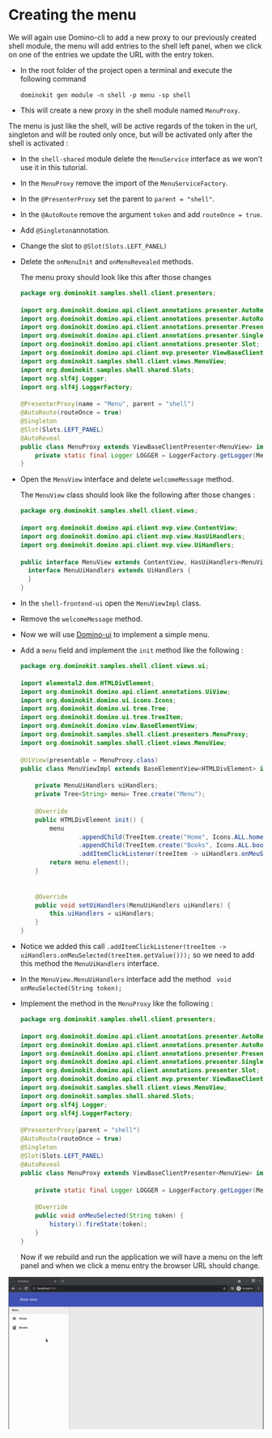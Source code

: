 # Creating the menu

We will again use Domino-cli to add a new proxy to our previously created shell module, the menu will add entries to the shell left panel, when we click on one of the entries we update the URL with the entry token.

- In the root folder of the project open a terminal and execute the following command
    
    `dominokit gen module -n shell -p menu -sp shell`
- This will create a new proxy in the shell module named `MenuProxy`.

The menu is just like the shell, will be active regards of the token in the url, singleton and will be routed only once, but will be activated only after the shell is activated :

- In the `shell-shared` module delete the `MenuService` interface as we won't use it in this tutorial.
- In the `MenuProxy` remove the import of the `MenuServiceFactory`.
- In the `@PresenterProxy` set the parent to `parent = "shell"`.
- In the `@AutoRoute` remove the argument `token` and add `routeOnce = true`.
- Add `@Singleton`annotation.
- Change the slot to `@Slot(Slots.LEFT_PANEL)`
- Delete the `onMenuInit` and `onMenuRevealed` methods.

  The menu proxy should look like this after those changes

  ```java
  package org.dominokit.samples.shell.client.presenters;
  
  import org.dominokit.domino.api.client.annotations.presenter.AutoReveal;
  import org.dominokit.domino.api.client.annotations.presenter.AutoRoute;
  import org.dominokit.domino.api.client.annotations.presenter.PresenterProxy;
  import org.dominokit.domino.api.client.annotations.presenter.Singleton;
  import org.dominokit.domino.api.client.annotations.presenter.Slot;
  import org.dominokit.domino.api.client.mvp.presenter.ViewBaseClientPresenter;
  import org.dominokit.samples.shell.client.views.MenuView;
  import org.dominokit.samples.shell.shared.Slots;
  import org.slf4j.Logger;
  import org.slf4j.LoggerFactory;
  
  @PresenterProxy(name = "Menu", parent = "shell")
  @AutoRoute(routeOnce = true)
  @Singleton
  @Slot(Slots.LEFT_PANEL)
  @AutoReveal
  public class MenuProxy extends ViewBaseClientPresenter<MenuView> implements MenuView.MenuUiHandlers {
      private static final Logger LOGGER = LoggerFactory.getLogger(MenuProxy.class);
  }
  ```
  
- Open the `MenuView` interface and delete `welcomeMessage` method.

  The `MenuView` class should look like the following after those changes :
  
  ```java
  package org.dominokit.samples.shell.client.views;
  
  import org.dominokit.domino.api.client.mvp.view.ContentView;
  import org.dominokit.domino.api.client.mvp.view.HasUiHandlers;
  import org.dominokit.domino.api.client.mvp.view.UiHandlers;
  
  public interface MenuView extends ContentView, HasUiHandlers<MenuView.MenuUiHandlers> {
    interface MenuUiHandlers extends UiHandlers {
    }
  }
  ```
  
- In the `shell-frontend-ui` open the `MenuViewImpl` class.
- Remove the `welcomeMessage` method.
- Now we will use [Domino-ui](https://github.com/DominoKit/domino-ui) to implement a simple menu.
- Add a `menu` field and implement the `init` method like the following :

  ```java
  package org.dominokit.samples.shell.client.views.ui;
  
  import elemental2.dom.HTMLDivElement;
  import org.dominokit.domino.api.client.annotations.UiView;
  import org.dominokit.domino.ui.icons.Icons;
  import org.dominokit.domino.ui.tree.Tree;
  import org.dominokit.domino.ui.tree.TreeItem;
  import org.dominokit.domino.view.BaseElementView;
  import org.dominokit.samples.shell.client.presenters.MenuProxy;
  import org.dominokit.samples.shell.client.views.MenuView;
  
  @UiView(presentable = MenuProxy.class)
  public class MenuViewImpl extends BaseElementView<HTMLDivElement> implements MenuView{
  
      private MenuUiHandlers uiHandlers;
      private Tree<String> menu= Tree.create("Menu");
  
      @Override
      public HTMLDivElement init() {
          menu
                  .appendChild(TreeItem.create("Home", Icons.ALL.home_mdi(), "home"))
                  .appendChild(TreeItem.create("Books", Icons.ALL.book_mdi(), "books"))
                  .addItemClickListener(treeItem -> uiHandlers.onMeuSelected(treeItem.getValue()));
          return menu.element();
      }
  
  
      @Override
      public void setUiHandlers(MenuUiHandlers uiHandlers) {
          this.uiHandlers = uiHandlers;
      }
  }
  ```
- Notice we added this call `.addItemClickListener(treeItem -> uiHandlers.onMeuSelected(treeItem.getValue()));` so we need to add this method the `MenuUiHandlers` interface.

- In the `MenuView.MenuUiHandlers` interface add the method ` void onMeuSelected(String token);`

- Implement the method in the `MenuProxy` like the following :

  ```java
  package org.dominokit.samples.shell.client.presenters;
  
  import org.dominokit.domino.api.client.annotations.presenter.AutoReveal;
  import org.dominokit.domino.api.client.annotations.presenter.AutoRoute;
  import org.dominokit.domino.api.client.annotations.presenter.PresenterProxy;
  import org.dominokit.domino.api.client.annotations.presenter.Singleton;
  import org.dominokit.domino.api.client.annotations.presenter.Slot;
  import org.dominokit.domino.api.client.mvp.presenter.ViewBaseClientPresenter;
  import org.dominokit.samples.shell.client.views.MenuView;
  import org.dominokit.samples.shell.shared.Slots;
  import org.slf4j.Logger;
  import org.slf4j.LoggerFactory;
  
  @PresenterProxy(parent = "shell")
  @AutoRoute(routeOnce = true)
  @Singleton
  @Slot(Slots.LEFT_PANEL)
  @AutoReveal
  public class MenuProxy extends ViewBaseClientPresenter<MenuView> implements MenuView.MenuUiHandlers {
  
      private static final Logger LOGGER = LoggerFactory.getLogger(MenuProxy.class);
  
      @Override
      public void onMeuSelected(String token) {
          history().fireState(token);
      }
  }
  ```
  Now if we rebuild and run the application we will have a menu on the left panel and when we click a menu entry the browser URL should change.

![Menu](../documents/menu.gif)